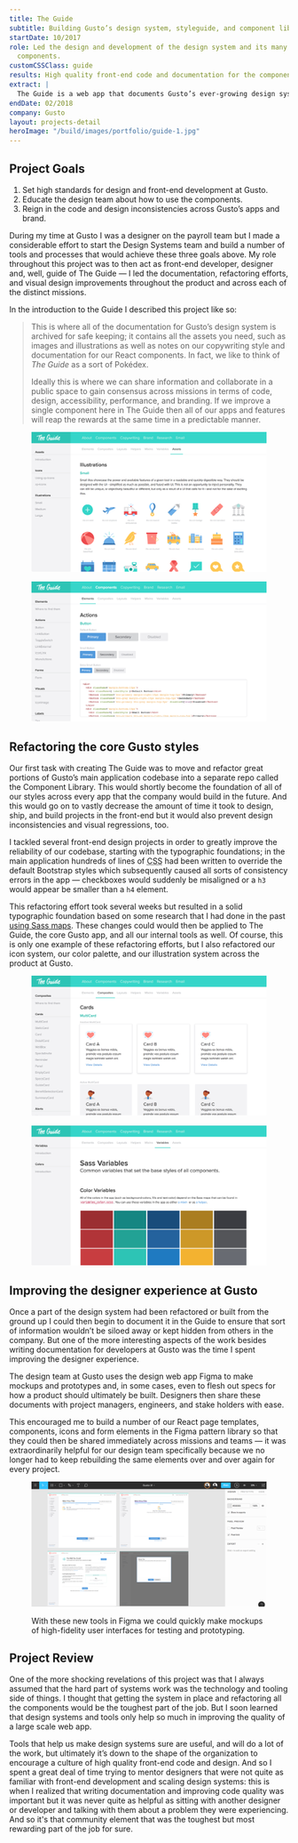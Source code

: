 ```yaml
---
title: The Guide
subtitle: Building Gusto’s design system, styleguide, and component library.
startDate: 10/2017
role: Led the design and development of the design system and its many React
  components.
customCSSClass: guide
results: High quality front-end code and documentation for the components and assets, such as logos, illustrations, and icons.
extract: |
  The Guide is a web app that documents Gusto’s ever-growing design system and my goal was to create a tool that anyone at the company could turn to when looking for information about the React components, baseline styles, as well as the overall brand and voice of the company. I broke this work up intro three distinct categories: educating designers and developers, documenting the existing system for future use, and implementing new features and components into our applications.
endDate: 02/2018
company: Gusto
layout: projects-detail
heroImage: "/build/images/portfolio/guide-1.jpg"
---
```


## Project Goals

1. Set high standards for design and front-end development at Gusto.
2. Educate the design team about how to use the components.
3. Reign in the code and design inconsistencies across Gusto’s apps and brand.

During my time at Gusto I was a designer on the payroll team but I made a considerable effort to start the Design Systems team and build a number of tools and processes that would achieve these three goals above. My role throughout this project was to then act as front-end developer, designer and, well, guide of The Guide — I led the documentation, refactoring efforts, and visual design improvements throughout the product and across each of the distinct missions.

In the introduction to the Guide I described this project like so:

> This is where all of the documentation for Gusto’s design system is archived for safe keeping; it contains all the assets you need, such as images and illustrations as well as notes on our copywriting style and documentation for our React components. In fact, we like to think of *The Guide* as a sort of Pokédex.
>
> Ideally this is where we can share information and collaborate in a public space to gain consensus across missions in terms of code, design, accessibility, performance, and branding. If we improve a single component here in The Guide then all of our apps and features will reap the rewards at the same time in a predictable manner.

<div class='side-by-side'>
  <div class='side-by-side__child'>
    <figure>
      <img src="/build/images/portfolio/guide-2.jpg" alt="" />
    </figure>
  </div>

  <div class='side-by-side__child'>
    <figure>
      <img src="/build/images/portfolio/guide-3.jpg" alt="" />
    </figure>
  </div>
</div>



## Refactoring the core Gusto styles

Our first task with creating The Guide was to move and refactor great portions of Gusto’s main application codebase into a separate repo called the Component Library. This would shortly become the foundation of all of our styles across every app that the company would build in the future. And this  would go on to vastly decrease the amount of time it took to design, ship, and build projects in the front-end but it would also prevent design inconsistencies and visual regressions, too.

I tackled several front-end design projects in order to greatly improve the reliability of our codebase, starting with the typographic foundations; in the main application hundreds of lines of <abbr title='cascading style sheets'>CSS</abbr> had been written to override the default Bootstrap styles which subsequently caused all sorts of consistency errors in the app — checkboxes would suddenly be misaligned or a `h3` would appear be smaller than a `h4` element.

This refactoring effort took several weeks but resulted in a solid typographic foundation based on some research that I had done in the past [using Sass maps](https://robinrendle.com/notes/typographic-scale-with-sass-maps/). These changes could would then be applied to The Guide, the core Gusto app, and all our internal tools as well. Of course, this is only one example of these refactoring efforts, but I also refactored our icon system, our color palette, and our illustration system across the product at Gusto.

<div class='side-by-side'>
  <div class='side-by-side__child'>
    <figure>
      <img src="/build/images/portfolio/guide-4.jpg" alt="" />
    </figure>
  </div>

  <div class='side-by-side__child'>
    <figure>
      <img src="/build/images/portfolio/guide-5.jpg" alt="" />
    </figure>
  </div>
</div>


## Improving the designer experience at Gusto

Once a part of the design system had been refactored or built from the ground up I could then begin to document it in the Guide to ensure that sort of information wouldn’t be siloed away or kept hidden from others in the company. But one of the more interesting aspects of the work besides writing documentation for developers at Gusto was the time I spent improving the designer experience.

The design team at Gusto uses the design web app Figma to make mockups and prototypes and, in some cases, even to flesh out specs for how a product should ultimately be built. Designers then share these documents with project managers, engineers, and stake holders with ease.

This encouraged me to build a number of our React page templates, components, icons and form elements in the Figma pattern library so that they could then be shared immediately across missions and teams — it was extraordinarily helpful for our design team specifically because we no longer had to keep rebuilding the same elements over and over again for every project.

<div class='m-wrapper--unpadded-wide'>
  <figure>
    <img src="/build/images/portfolio/figma-ui.jpg" alt="The custom templates that I built for designers at Gusto to use in Figma" />
    <figcaption>
      <p>
         With these new tools in Figma we could quickly make mockups of high-fidelity user interfaces for testing and prototyping.
      </p>
    </figcaption>
  </figure>
</div>

## Project Review

One of the more shocking revelations of this project was that I always assumed that the hard part of systems work was the technology and tooling side of things. I thought that getting the system in place and refactoring all the components would be the toughest part of the job. But I soon learned that design systems and tools only help so much in improving the quality of a large scale web app.

Tools that help us make design systems sure are useful, and will do a lot of the work, but ultimately it’s down to the shape of the organization to encourage a culture of high quality front-end code and design. And so I spent a great deal of time trying to mentor designers that were not quite as familiar with front-end development and scaling design systems: this is when I realized that writing documentation and improving code quality was important but it was never quite as helpful as sitting with another designer or developer and talking with them about a problem they were experiencing. And so it's that community element that was the toughest but most rewarding part of the job for sure.
